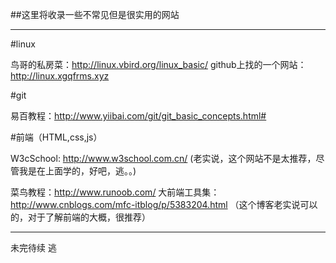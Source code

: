 ##这里将收录一些不常见但是很实用的网站

***


#linux

鸟哥的私房菜：http://linux.vbird.org/linux_basic/
github上找的一个网站：http://linux.xgqfrms.xyz



#git

易百教程：http://www.yiibai.com/git/git_basic_concepts.html#



#前端（HTML,css,js）

W3cSchool: http://www.w3school.com.cn/
(老实说，这个网站不是太推荐，尽管我是在上面学的，好吧，逃。。)

菜鸟教程：http://www.runoob.com/
大前端工具集：http://www.cnblogs.com/mfc-itblog/p/5383204.html
（这个博客老实说可以的，对于了解前端的大概，很推荐）

***
未完待续
逃


